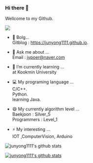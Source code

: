 ### Hi there 👋
Wellcome to my Github.  

 <a href="https://junyong1111.github.io/" target="_blank"><img src="https://img.shields.io/badge/Gitblog-22222?style=flat-square&logo=&logoColor=white"/></a>

- 🐣 Bolg...  
 Gitblog : https://junyong1111.github.io.  


- 💬 Ask me about ...  
 Email : jypoer@naver.com  

- 🌱 I’m currently learning ...  
 at Kookmin University
 - 💻 My programing language ...  
  C/C++.  
  Python.  
  learning Java.
  
 - 😄 My currently algorithm level ...  
  Baekjoon : Silver_5  
  Programmers : Level_1   
  
  - ⚡ My interesting ...  
   IOT ,ComputerVision, Arduino
  
  
 <!--![Anurag's GitHub stats](https://github-readme-stats.vercel.app/api?username=anuraghazra&show_icons=true&theme=radical) -->
![junyong1111's github stats](https://github-readme-stats.vercel.app/api?username=junyong1111&show_icons=true&theme=dark)

[![junyong1111's github stats](https://github-readme-stats.vercel.app/api/top-langs/?username=junyong1111&show_icons=true&hide_border=true&title_color=004386&icon_color=004386&layout=compact)](https://github.com/junyong1111)


<!--
**junyong1111/junyong1111** is a ✨ _special_ ✨ repository because its `README.md` (this file) appears on your GitHub profile.

Here are some ideas to get you started:
커밋스테이트 방법

![본인ID's github stats](https://github-readme-stats.vercel.app/api?username=본인ID&show_icons=true)
[![본인ID's github stats](https://github-readme-stats.vercel.app/api/top-langs/?username=본인ID&show_icons=true&hide_border=true&title_color=004386&icon_color=004386&layout=compact)](https://github.com/본인ID)

링크뱃지 만들기
https://simpleicons.org/?q=git
https://pgmjun.tistory.com/21


- 🔭 I’m currently working on ...
- 🌱 I’m currently learning ...
- 👯 I’m looking to collaborate on ...
- 🤔 I’m looking for help with ...
- 💬 Ask me about ...
- 📫 How to reach me: ...
- 😄 Pronouns: ...
- ⚡ Fun fact: ...
-->
